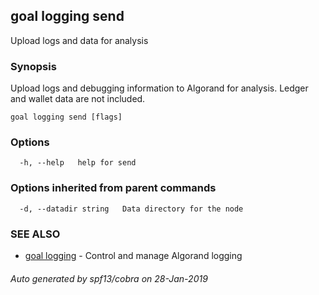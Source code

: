 ## goal logging send

Upload logs and data for analysis

### Synopsis

Upload logs and debugging information to Algorand for analysis. Ledger and wallet data are not included.

```
goal logging send [flags]
```

### Options

```
  -h, --help   help for send
```

### Options inherited from parent commands

```
  -d, --datadir string   Data directory for the node
```

### SEE ALSO

* [goal logging](goal_logging.md)	 - Control and manage Algorand logging

###### Auto generated by spf13/cobra on 28-Jan-2019
